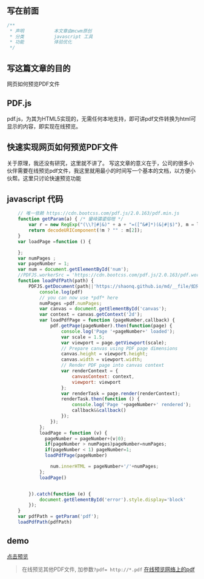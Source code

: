 ## 写在前面
``` javascript
/**
 * 声明           本文章由mcwm原创
 * 分类           javascript 工具
 * 功能           体验优化
 */ 
```

## 写这篇文章的目的
网页如何预览PDF文件


## PDF.js
pdf.js，为其为HTML5实现的，无需任何本地支持，即可讲pdf文件转换为html可显示的内容，即实现在线预览。


## 快速实现网页如何预览PDF文件

关于原理，我还没有研究，这里就不讲了。
写这文章的意义在于，公司的很多小伙伴需要在线预览pdf文件，我这里就用最小的时间写一个基本的文档，以方便小伙帮。这里只讨论快速预览功能


## javascript 代码
```javascript
    // 唯一依赖 https://cdn.bootcss.com/pdf.js/2.0.163/pdf.min.js
    function getParam(a) { /* 鑾峰彇鍙傛暟 */
        var r = new RegExp("(\\?|#|&)" + a + "=([^&#]*)(&|#|$)"), m = location.href.match(r);
        return decodeURIComponent(!m ? "" : m[2]);
    }
    var loadPage =function () {

    };
    var numPages ;
    var pageNumber = 1;
    var num = document.getElementById('num');
    //PDFJS.workerSrc = 'https://cdn.bootcss.com/pdf.js/2.0.163/pdf.worker.js'; //加载核心库
    function loadPdfPath(path) {
        PDFJS.getDocument(path||'https://shaonq.github.io/md/__file/如何快速实现网页预览PDF文件.pdf').then(function(pdf) {
            console.log(pdf)
            // you can now use *pdf* here
            numPages =pdf.numPages;
            var canvas = document.getElementById('canvas');
            var context = canvas.getContext('2d');
            var loadPdfPage = function (pageNumber,callback) {
                pdf.getPage(pageNumber).then(function(page) {
                    console.log('Page '+pageNumber+' loaded');
                    var scale = 1.5;
                    var viewport = page.getViewport(scale);
                    // Prepare canvas using PDF page dimensions
                    canvas.height = viewport.height;
                    canvas.width = viewport.width;
                    // Render PDF page into canvas context
                    var renderContext = {
                        canvasContext: context,
                        viewport: viewport
                    };
                    var renderTask = page.render(renderContext);
                    renderTask.then(function () {
                        console.log('Page '+pageNumber+' rendered');
                        callback&&callback()
                    });
                });
            };
            loadPage = function (v) {
              pageNumber = pageNumber+(v|0);
              if(pageNumber > numPages)pageNumber=numPages;
              if(pageNumber < 1) pageNumber=1;
              loadPdfPage(pageNumber)

                num.innerHTML = pageNumber+'/'+numPages;
            };
            loadPage()


        }).catch(function (e) {
            document.getElementById('error').style.display='block'
        });
    }
    var pdfPath = getParam('pdf');
    loadPdfPath(pdfPath)

```
## demo


[点击预览](http://maika.coding.me/pdf/)
> 在线预览其他PDF文件, 加参数`?pdf= http://*.pdf` 
[在线预览网络上的pdf](http://maika.coding.me/pdf/?pdf=http://cdn.mozilla.net/pdfjs/tracemonkey.pdf)
